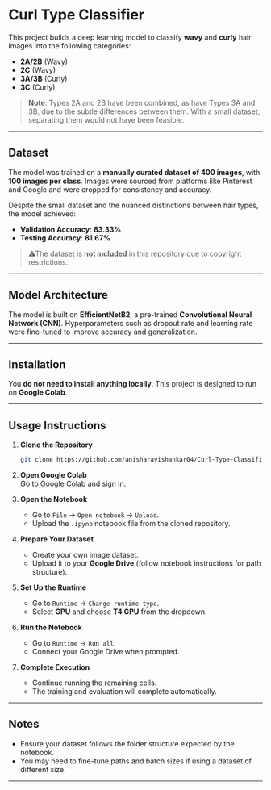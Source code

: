 # Curl Type Classifier

This project builds a deep learning model to classify **wavy** and **curly** hair images into the following categories:

- **2A/2B** (Wavy)
- **2C** (Wavy)
- **3A/3B** (Curly)
- **3C** (Curly)

> **Note**: Types 2A and 2B have been combined, as have Types 3A and 3B, due to the subtle differences between them. With a small dataset, separating them would not have been feasible.

---

## Dataset

The model was trained on a **manually curated dataset of 400 images**, with **100 images per class**. Images were sourced from platforms like Pinterest and Google and were cropped for consistency and accuracy.

Despite the small dataset and the nuanced distinctions between hair types, the model achieved:

- **Validation Accuracy**: **83.33%**  
- **Testing Accuracy**: **81.67%**

> ⚠The dataset is **not included** in this repository due to copyright restrictions.

---

## Model Architecture

The model is built on **EfficientNetB2**, a pre-trained **Convolutional Neural Network (CNN)**. Hyperparameters such as dropout rate and learning rate were fine-tuned to improve accuracy and generalization.

---

## Installation

You **do not need to install anything locally**. This project is designed to run on **Google Colab**.

---

## Usage Instructions

1. **Clone the Repository**  
   ```bash
   git clone https://github.com/anisharavishankar04/Curl-Type-Classifier.git
   ```

2. **Open Google Colab**  
   Go to [Google Colab](https://colab.research.google.com/) and sign in.

3. **Open the Notebook**  
   - Go to `File` → `Open notebook` → `Upload`.
   - Upload the `.ipynb` notebook file from the cloned repository.

4. **Prepare Your Dataset**  
   - Create your own image dataset.
   - Upload it to your **Google Drive** (follow notebook instructions for path structure).

5. **Set Up the Runtime**  
   - Go to `Runtime` → `Change runtime type`.
   - Select **GPU** and choose **T4 GPU** from the dropdown.

6. **Run the Notebook**  
   - Go to `Runtime` → `Run all`.
   - Connect your Google Drive when prompted.

7. **Complete Execution**  
   - Continue running the remaining cells.
   - The training and evaluation will complete automatically.

---

## Notes

- Ensure your dataset follows the folder structure expected by the notebook.
- You may need to fine-tune paths and batch sizes if using a dataset of different size.

---
